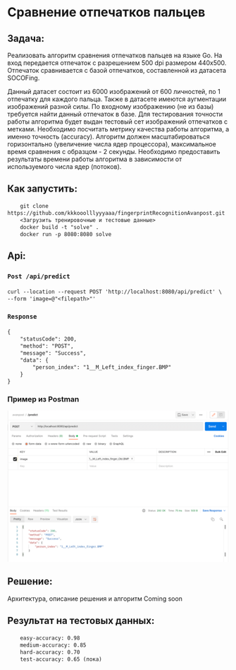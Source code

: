 # Сравнение отпечатков пальцев
## Задача: 
Реализовать алгоритм сравнения отпечатков пальцев на языке Go. На вход передается отпечаток с разрешением 500 dpi размером 440x500. Отпечаток сравнивается с базой отпечатков, составленной из датасета SOCOFing.

Данный датасет состоит из 6000 изображений от 600 личностей, по 1 отпечатку для каждого пальца. Также в датасете имеются аугментации изображений разной силы.
По входному изображению (не из базы) требуется найти данный отпечаток в базе. Для тестирования точности работы алгоритма будет выдан тестовый сет изображений отпечатков с метками. Необходимо посчитать метрикy качества работы алгоритма, а именно точность (accuracy).
Алгоритм должен масштабироваться горизонтально (увеличение числа ядер процессора), максимальное время сравнения с образцом - 2 секунды. Необходимо предоставить результаты времени работы алгоритма в зависимости от используемого числа ядер (потоков).

## Как запустить:

```
    git clone https://github.com/kkkooolllyyyaaa/fingerprintRecognitionAvanpost.git
    <Загрузить тренировочные и тестовые данные>
    docker build -t "solve" .
    docker run -p 8080:8080 solve
```

## Api:
### `Post /api/predict`
```
curl --location --request POST 'http://localhost:8080/api/predict' \
--form 'image=@"<filepath>"'
```

### `Response`
```
{
    "statusCode": 200,
    "method": "POST",
    "message": "Success",
    "data": {
        "person_index": "1__M_Left_index_finger.BMP"
    }
}
```

### Пример из Postman
![img.png](img.png)

## Решение:
Архитектура, описание решения и алгоритм Coming soon

## Результат на тестовых данных:

```
    easy-accuracy: 0.98
    medium-accuracy: 0.85
    hard-accuracy: 0.70
    test-accuracy: 0.65 (пока)
```
